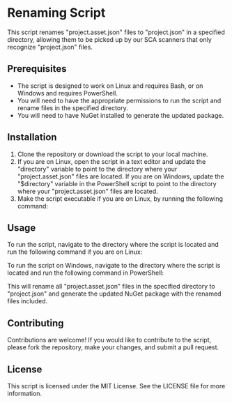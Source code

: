 # Renaming Script

This script renames "project.asset.json" files to "project.json" in a specified directory, allowing them to be picked up by our SCA scanners that only recognize "project.json" files.

## Prerequisites

- The script is designed to work on Linux and requires Bash, or on Windows and requires PowerShell.
- You will need to have the appropriate permissions to run the script and rename files in the specified directory.
- You will need to have NuGet installed to generate the updated package.

## Installation

1. Clone the repository or download the script to your local machine.
2. If you are on Linux, open the script in a text editor and update the "directory" variable to point to the directory where your "project.asset.json" files are located. If you are on Windows, update the "$directory" variable in the PowerShell script to point to the directory where your "project.asset.json" files are located.
3. Make the script executable if you are on Linux, by running the following command:


## Usage

To run the script, navigate to the directory where the script is located and run the following command if you are on Linux:


To run the script on Windows, navigate to the directory where the script is located and run the following command in PowerShell:


This will rename all "project.asset.json" files in the specified directory to "project.json" and generate the updated NuGet package with the renamed files included.

## Contributing

Contributions are welcome! If you would like to contribute to the script, please fork the repository, make your changes, and submit a pull request.

## License

This script is licensed under the MIT License. See the LICENSE file for more information.

